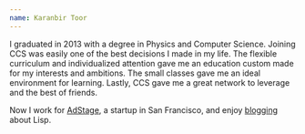 ```yaml
---
name: Karanbir Toor
---
```


I graduated in 2013 with a degree in Physics and Computer Science. Joining CCS
was easily one of the best decisions I made in my life. The flexible curriculum
and individualized attention gave me an education custom made for my interests
and ambitions. The small classes gave me an ideal environment for learning.
Lastly, CCS gave me a great network to leverage and the best of friends.

Now I work for [AdStage][adstage], a startup in San Francisco, and enjoy [blogging][blog] about
Lisp.

[adstage]: https://www.adstage.io/
[blog]: http://www.currentoor.com/
